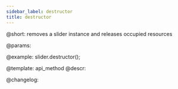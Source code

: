 ```yaml
---
sidebar_label: destructor
title: destructor
---          
```


@short: removes a slider instance and releases occupied resources


@params:




@example:
slider.destructor();


@template: api_method
@descr:





@changelog:


